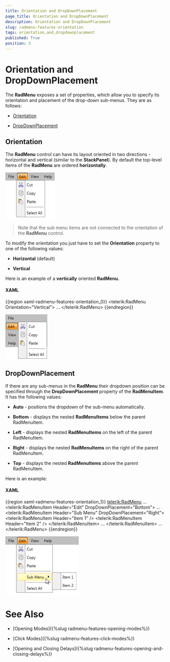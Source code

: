 ```yaml
---
title: Orientation and DropDownPlacement
page_title: Orientation and DropDownPlacement
description: Orientation and DropDownPlacement
slug: radmenu-features-orientation
tags: orientation,and,dropdownplacement
published: True
position: 3
---
```


# Orientation and DropDownPlacement

The __RadMenu__ exposes a set of properties, which allow you to specify its orientation and placement of the drop-down sub-menus. They are as follows:

* [Orientation](#orientation)

* [DropDownPlacement](#dropdownplacement)

## Orientation

The __RadMenu__ control can have its layout oriented in two directions - horizontal and vertical (similar to the __StackPanel__). By default the top-level items of the __RadMenu__ are ordered __horizontally__. 

![Rad Menu Features Orientation and Drop Down Placement 01](images/RadMenu_Features_Orientation_and_DropDownPlacement_01.png)

>Note that the sub menu items are not connected to the orientation of the __RadMenu__ control.

To modify the orientation you just have to set the __Orientation__ property to one of the following values:

* __Horizontal__ (default)

* __Vertical__

Here is an example of a __vertically__ oriented __RadMenu.__

#### __XAML__

{{region xaml-radmenu-features-orientation_0}}
	<telerik:RadMenu Orientation="Vertical">
	    ...
	</telerik:RadMenu>
{{endregion}}

![Rad Menu Features Orientation and Drop Down Placement 02](images/RadMenu_Features_Orientation_and_DropDownPlacement_02.png)

## DropDownPlacement

If there are any sub-menus in the __RadMenu__ their dropdown position can be specified through the __DropDownPlacement__ property of the __RadMenuItem__. It has the following values:

* __Auto__ - positions the dropdown of the sub-menu automatically.

* __Bottom__ - displays the nested __RadMenuItems__ below the parent RadMenuItem.

* __Left__ - displays the nested __RadMenuItems__ on the left of the parent RadMenuItem.

* __Right__ - displays the nested __RadMenuItems__ on the right of the parent RadMenuItem.

* __Top__ - displays the nested __RadMenuItems__ above the parent RadMenuItem.

Here is an example:

#### __XAML__

{{region xaml-radmenu-features-orientation_1}}
	<telerik:RadMenu>
	    ...
	    <telerik:RadMenuItem Header="Edit" DropDownPlacement="Bottom">
	        ...
	        <telerik:RadMenuItem Header="Sub Menu" DropDownPlacement="Right">
	            <telerik:RadMenuItem Header="Item 1" />
	            <telerik:RadMenuItem Header="Item 2" />
	        </telerik:RadMenuItem>
	        ...
	    </telerik:RadMenuItem>
	    ...
	</telerik:RadMenu>
{{endregion}}

![Rad Menu Features Orientation and Drop Down Placement 03](images/RadMenu_Features_Orientation_and_DropDownPlacement_03.png)

# See Also

 * [Opening Modes]({%slug radmenu-features-opening-modes%})

 * [Click Modes]({%slug radmenu-features-click-modes%})

 * [Opening and Closing Delays]({%slug radmenu-features-opening-and-closing-delays%})
